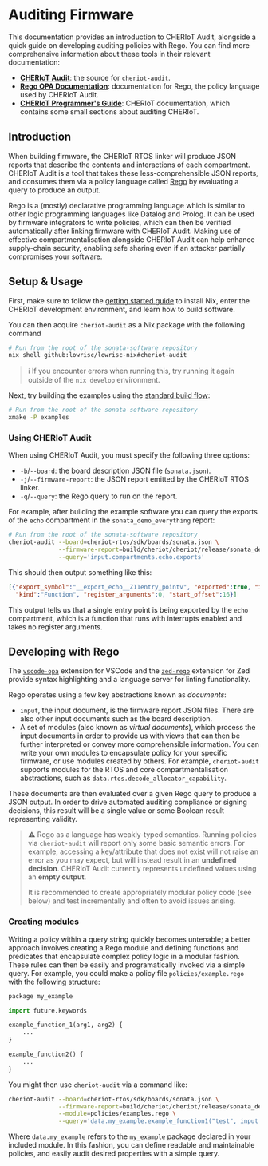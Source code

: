 # Auditing Firmware

This documentation provides an introduction to CHERIoT Audit, alongside a quick guide on developing auditing policies with Rego. 
You can find more comprehensive information about these tools in their relevant documentation:
 - [**CHERIoT Audit**](https://github.com/CHERIoT-Platform/cheriot-audit/blob/main/README.md): the source for `cheriot-audit`.
 - [**Rego OPA Documentation**](https://www.openpolicyagent.org/docs/latest/policy-language/): documentation for Rego, the policy language used by CHERIoT Audit.
 - [**CHERIoT Programmer's Guide**](https://cheriot.org/book/): CHERIoT documentation, which contains some small sections about auditing CHERIoT.

## Introduction

When building firmware, the CHERIoT RTOS linker will produce JSON reports that describe the contents and interactions of each compartment.
CHERIoT Audit is a tool that takes these less-comprehensible JSON reports, and consumes them via a policy language called [Rego][] by evaluating a query to produce an output. 

[Rego]: https://www.openpolicyagent.org/docs/latest/policy-language/

Rego is a (mostly) declarative programming language which is similar to other logic programming languages like Datalog and Prolog.
It can be used by firmware integrators to write policies, which can then be verified automatically after linking firmware with CHERIoT Audit.
Making use of effective compartmentalisation alongside CHERIoT Audit can help enhance supply-chain security, enabling safe sharing even if an attacker partially compromises your software.

## Setup & Usage

First, make sure to follow the [getting started guide][] to install Nix, enter the CHERIoT development environment, and learn how to build software.

[getting started guide]: ../doc/getting-started.md

You can then acquire `cheriot-audit` as a Nix package with the following command

```sh
# Run from the root of the sonata-software repository
nix shell github:lowrisc/lowrisc-nix#cheriot-audit
```

> ℹ️ If you encounter errors when running this, try running it again outside of the `nix develop` environment.

Next, try building the examples using the [standard build flow](../doc/exploring-cheriot-rtos.md#build-system):

```sh
# Run from the root of the sonata-software repository
xmake -P examples
```

### Using CHERIoT Audit

When using CHERIoT Audit, you must specify the following three options:
 - `-b`/`--board`: the board description JSON file (`sonata.json`).
 - `-j`/`--firmware-report`: the JSON report emitted by the CHERIoT RTOS linker.
 - `-q`/`--query`: the Rego query to run on the report.

For example, after building the example software you can query the exports of the `echo` compartment in the `sonata_demo_everything` report:

```sh
# Run from the root of the sonata-software repository
cheriot-audit --board=cheriot-rtos/sdk/boards/sonata.json \
              --firmware-report=build/cheriot/cheriot/release/sonata_demo_everything.json \
              --query='input.compartments.echo.exports'
```

This should then output something like this:
```json
[{"export_symbol":"__export_echo__Z11entry_pointv", "exported":true, "interrupt_status":"enabled", 
  "kind":"Function", "register_arguments":0, "start_offset":16}]
```
This output tells us that a single entry point is being exported by the `echo` compartment, which is a function that runs with interrupts enabled and takes no register arguments. 

## Developing with Rego

The [`vscode-opa`](https://www.openpolicyagent.org/integrations/vscode-opa/) extension for VSCode and the [`zed-rego`][] extension for Zed provide syntax highlighting and a language server for linting functionality. 

[`vscode-opa`]: https://www.openpolicyagent.org/integrations/vscode-opa/
[`zed-rego`]: https://github.com/StyraInc/zed-rego

Rego operates using a few key abstractions known as *documents*:
- `input`, the input document, is the firmware report JSON files. There are also other input documents such as the board description.
- A set of modules (also known as *virtual documents*), which process the input documents in order to provide us with views that can then be further interpreted or convey more comprehensible information. 
You can write your own modules to encapsulate policy for your specific firmware, or use modules created by others. 
For example, `cheriot-audit` supports modules for the RTOS and core compartmentalisation abstractions, such as `data.rtos.decode_allocator_capability`.

These documents are then evaluated over a given Rego query to produce a JSON output. 
In order to drive automated auditing compliance or signing decisions, this result will be a single value or some Boolean result representing validity.

> ⚠️ Rego as a language has weakly-typed semantics.
> Running policies via `cheriot-audit` will report only some basic semantic errors.
> For example, accessing a key/attribute that does not exist will not raise an error as you may expect, but will instead result in an **undefined decision**.
> CHERIoT Audit currently represents undefined values using an **empty output**.
>
> It is recommended to create appropriately modular policy code (see below) and test incrementally and often to avoid issues arising.

### Creating modules

Writing a policy within a query string quickly becomes untenable; a better approach involves creating a Rego module and defining functions and predicates that encapsulate complex policy logic in a modular fashion.
These rules can then be easily and programatically invoked via a simple query.
For example, you could make a policy file `policies/example.rego` with the following structure:

```python  # This is Rego, not Python, but we at least get a tiny bit of highlighting
package my_example

import future.keywords

example_function_1(arg1, arg2) {
    ...
}

example_function2() {
    ...
}
```
You might then use `cheriot-audit` via a command like:
```sh
cheriot-audit --board=cheriot-rtos/sdk/boards/sonata.json \
              --firmware-report=build/cheriot/cheriot/release/sonata_demo_everything.json \
              --module=policies/examples.rego \
              --query='data.my_example.example_function1("test", input.compartments)'
```
Where `data.my_example` refers to the `my_example` package declared in your included module.
In this fashion, you can define readable and maintainable policies, and easily audit desired properties with a simple query.
